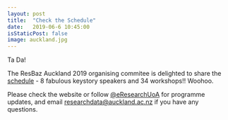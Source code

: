 ```yaml
---
layout: post
title:  "Check the Schedule"
date:   2019-06-6 10:45:00
isStaticPost: false
image: auckland.jpg
---
```

Ta Da!

The ResBaz Auckland 2019 organising commitee is delighted to share the [schedule](https://resbaz.auckland.ac.nz/schedule/) - 8 fabulous keystory speakers and 34 workshops!! 
Woohoo. 
  
Please check the website or follow [@eResearchUoA](https://twitter.com/eresearchuoa) for programme updates, and email [researchdata@auckland.ac.nz](mailto:researchdata@auckland.ac.nz) if you have any questions.